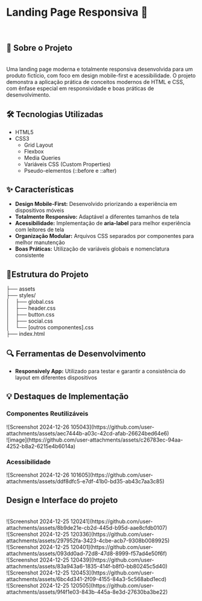 <h1>Landing Page Responsiva 🚀</h1><br>
<h2>📱 Sobre o Projeto</h2><br>
Uma landing page moderna e totalmente responsiva desenvolvida para um produto fictício, com foco em design mobile-first e acessibilidade. O projeto demonstra a aplicação prática de conceitos modernos de HTML e CSS, com ênfase especial em responsividade e boas práticas de desenvolvimento.
<h2>🛠️ Tecnologias Utilizadas</h2>

<ul>
  <li>HTML5</li>
  <li>CSS3
    <ul>
      <li>Grid Layout</li>
      <li>Flexbox</li>
      <li>Media Queries</li>
      <li>Variáveis CSS (Custom Properties)</li>
      <li>Pseudo-elementos (::before e ::after)</li>
    </ul>
  </li>
</ul>


<h2>✨ Características</h2>

<ul>
  <li><b>Design Mobile-First:</b> Desenvolvido priorizando a experiência em dispositivos móveis</li>
  <li><b>Totalmente Responsivo:</b> Adaptável a diferentes tamanhos de tela</li>
  <li><b>Acessibilidade:</b> Implementação de <b>aria-label</b> para melhor experiência com leitores de tela</li>
  <li><b>Organização Modular:</b> Arquivos CSS separados por componentes para melhor manutenção</li>
  <li><b>Boas Práticas:</b> Utilização de variáveis globais e nomenclatura consistente</li>
</ul>

<h2>📂Estrutura do Projeto</h2> 
├── assets<br>
├── styles/<br>
│&nbsp;&nbsp;&nbsp;   ├── global.css<br>
│&nbsp;&nbsp;&nbsp;   ├── header.css<br>
│&nbsp;&nbsp;&nbsp;   ├── button.css<br>
│&nbsp;&nbsp;&nbsp;   ├── social.css<br>
│&nbsp;&nbsp;&nbsp;   └── [outros componentes].css<br>
├── index.html<br>
<h2>🔍 Ferramentas de Desenvolvimento</h2>

<ul>
  <li><b>Responsively App:</b> Utilizado para testar e garantir a consistência do layout em diferentes dispositivos</li>
</ul>

<h2>💡 Destaques de Implementação</h2>
<h3>Componentes Reutilizáveis</h3>
![Screenshot 2024-12-26 105043](https://github.com/user-attachments/assets/aec7444b-a03c-42cd-afab-26624bed64e6)
<br>![image](https://github.com/user-attachments/assets/c26783ec-94aa-4252-b8a2-6215e4b6014a)





<h3>Acessibilidade</h3>
![Screenshot 2024-12-26 101605](https://github.com/user-attachments/assets/ddf8dfc5-e7df-41b0-bd35-ab43c7aa3c85)

<h2>Design e Interface do projeto</h2>
<br>![Screenshot 2024-12-25 120241](https://github.com/user-attachments/assets/8b9de21e-cb2d-445d-b95d-aae8cfdb0107)
<br>![Screenshot 2024-12-25 120336](https://github.com/user-attachments/assets/297952fa-3423-4cbe-acb7-9308b0089925)
<br>![Screenshot 2024-12-25 120401](https://github.com/user-attachments/assets/093dd0ad-72d8-47d8-8999-f57ad4e50f6f)
<br>![Screenshot 2024-12-25 120439](https://github.com/user-attachments/assets/83a943a6-1835-414f-b8f0-bb80245c5d40)
<br>![Screenshot 2024-12-25 120453](https://github.com/user-attachments/assets/6bc4d341-2f09-4155-84a3-5c568abd1ecd)
<br>![Screenshot 2024-12-25 120505](https://github.com/user-attachments/assets/9f4f1e03-843b-445a-8e3d-27630ba3be22)






